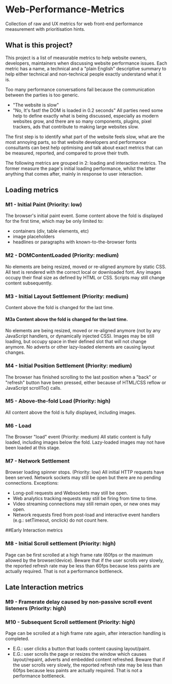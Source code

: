 # Web-Performance-Metrics

Collection of raw and UX metrics for web front-end performance measurement with prioritisation hints.

## What is this project?
This project is a list of measurable metrics to help website owners, developers, maintainers when discussing
website performance issues.
Each metric has a name, a technical and a "plain English" descriptive summary to help either technical and
non-technical people exactly understand what it is.

Too many performance conversations fail because the communication between the parties is too generic.
- "The website is slow"
- "No, It's fast! the DOM is loaded in 0.2 seconds"
All parties need some help to define exactly what is being discussed, especially as modern websites grow, and
there are so many components, plugins, pixel trackers, ads that contribute to making large websites slow.

The first step is to identify what part of the website feels slow, what are the most annoying parts, so that
website developers and performance consultants can best help optimising and talk about exact metrics that can be
measured, reported, and compared to prove their truth.

The following metrics are grouped in 2: loading and interaction metrics.
The former measure the page's initial loading performance, whilst the latter anything that comes after, mainly in
response to user interaction.

## Loading metrics

### M1 - Initial Paint (Priority: low)
The browser's initial paint event.
Some content above the fold is displayed for the first time, which may be only limited to:
- containers (div, table elements, etc)
- image placeholders
- headlines or paragraphs with known-to-the-browser fonts

### M2 - DOMContentLoaded (Priority: medium)
No elements are being resized, moved or re-aligned anymore by static CSS.
All text is rendered with the correct local or downloaded font.
Any images occupy their final size as defined by HTML or CSS. Scripts may still change content subsequently. 

### M3 - Initial Layout Settlement (Priority: medium)
Content above the fold is changed for the last time.
#### M3a Content above the fold is changed for the last time.
No elements are being resized, moved or re-aligned anymore (not by any JavaScript handlers, or dynamically injected CSS).
Images may be still loading, but occupy space in their defined slot that will not change anymore.
No adverts or other lazy-loaded elements are causing layout changes.

### M4 - Initial Position Settlement (Priority: medium)
The browser has finished scrolling to the last position when a "back" or "refresh" button have been pressed, either because of HTML/CSS reflow or JavaScript scrollTo() calls.

### M5 - Above-the-fold Load (Priority: high)
All content above the fold is fully displayed, including images.

### M6 - Load
The Browser "load" event (Priority: medium)
All static content is fully loaded, including images below the fold.
Lazy-loaded images may not have been loaded at this stage.

### M7 - Network Settlement
Browser loading spinner stops. (Priority: low)
All initial HTTP requests have been served.
Network sockets may still be open but there are no pending connections.
Exceptions:
- Long-poll requests and Websockets may still be open.
- Web analytics tracking requests may still be firing from time to time.
- Video streaming connections may still remain open, or new ones may open.
- Network requests fired from post-load and interactive event handlers (e.g.: setTimeout, onclick) do not count here.

##Early Interaction metrics
### M8 - Initial Scroll settlement (Priority: high)
Page can be first scrolled at a high frame rate (60fps or the maximum allowed by the browser/device).
Beware that if the user scrolls very slowly, the reported refresh rate may be less than 60fps because less paints are actually required. That is not a performance bottleneck.

## Late Interaction metrics
### M9 - Framerate delay caused by non-passive scroll event listeners (Priority: high)

### M10 - Subsequent Scroll settlement (Priority: high)
Page can be scrolled at a high frame rate again, after interaction handling is completed.
- E.G.: user clicks a button that loads content causing layout/paint.
- E.G.: user scrolls the page or resizes the window which causes layout/repaint, adverts and embedded content refreshed.
Beware that if the user scrolls very slowly, the reported refresh rate may be less than 60fps because less paints are actually required. That is not a performance bottleneck.

